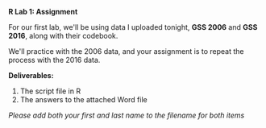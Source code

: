 **R Lab 1: Assignment**

For our first lab, we'll be using data I uploaded tonight, **GSS 2006** and **GSS 2016**, along with their codebook. 

We'll practice with the 2006 data, and your assignment is to repeat the process with the 2016 data. 

**Deliverables:**
1. The script file in R 
2. The answers to the attached Word file

*Please add both your first and last name to the filename for both items*
